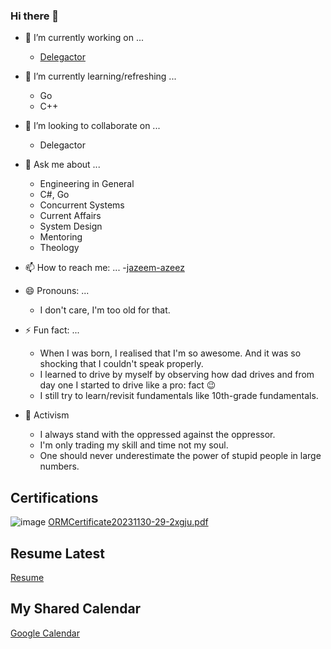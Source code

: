 ### Hi there 👋

- 🔭 I’m currently working on ...
  -   [Delegactor](https://github.com/jazeem-azeez/Delegactor)

- 🌱 I’m currently learning/refreshing ...
  - Go
  - C++

- 👯 I’m looking to collaborate on ...
  - Delegactor
    
- 💬 Ask me about ...
  - Engineering in General
  - C#, Go
  - Concurrent Systems
  - Current Affairs
  - System Design
  - Mentoring
  - Theology

- 📫 How to reach me: ...
  -[jazeem-azeez](https://www.linkedin.com/in/jazeem-azeez/)

- 😄 Pronouns: ...
  - I don't care, I'm too old for that.

- ⚡ Fun fact: ...
  - When I was born, I realised that I'm so awesome. And it was so shocking that I couldn't speak properly.
  - I learned to drive by myself by observing how dad drives and from day one I started to drive like a pro: fact 😉
  - I still try to learn/revisit fundamentals like 10th-grade fundamentals.
- 🦾 Activism
  - I always stand with the oppressed against the oppressor.
  - I'm only trading my skill and time not my soul.
  - One should never underestimate the power of stupid people in large numbers.

## Certifications

![image](https://github.com/jazeem-azeez/jazeem-azeez/assets/8478849/ddffda9a-8d99-4bb1-8c7f-695d332a0819)
[ORMCertificate20231130-29-2xgju.pdf](https://github.com/jazeem-azeez/jazeem-azeez/files/13518810/ORMCertificate20231130-29-2xgju.pdf)

## Resume Latest 

[Resume](./Resume.md)

## My Shared Calendar

[Google Calendar](https://calendar.google.com/calendar/u/0?cid=NGQxOGFjMjE2OWFlYmNmYTM4ZDU3NGVlNTI3Y2E2MGMzMDhjNDRmNDdjYWYyYTE0M2U2MmIwYThiMzkzODI5N0Bncm91cC5jYWxlbmRhci5nb29nbGUuY29t)

